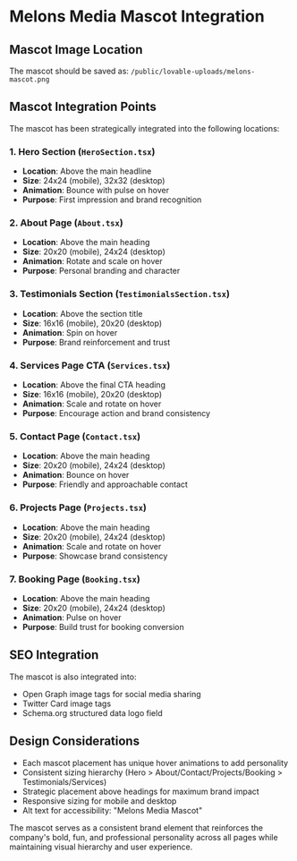 # Melons Media Mascot Integration

## Mascot Image Location
The mascot should be saved as: `/public/lovable-uploads/melons-mascot.png`

## Mascot Integration Points
The mascot has been strategically integrated into the following locations:

### 1. Hero Section (`HeroSection.tsx`)
- **Location**: Above the main headline
- **Size**: 24x24 (mobile), 32x32 (desktop)
- **Animation**: Bounce with pulse on hover
- **Purpose**: First impression and brand recognition

### 2. About Page (`About.tsx`)
- **Location**: Above the main heading
- **Size**: 20x20 (mobile), 24x24 (desktop)
- **Animation**: Rotate and scale on hover
- **Purpose**: Personal branding and character

### 3. Testimonials Section (`TestimonialsSection.tsx`)
- **Location**: Above the section title
- **Size**: 16x16 (mobile), 20x20 (desktop)
- **Animation**: Spin on hover
- **Purpose**: Brand reinforcement and trust

### 4. Services Page CTA (`Services.tsx`)
- **Location**: Above the final CTA heading
- **Size**: 16x16 (mobile), 20x20 (desktop)
- **Animation**: Scale and rotate on hover
- **Purpose**: Encourage action and brand consistency

### 5. Contact Page (`Contact.tsx`)
- **Location**: Above the main heading
- **Size**: 20x20 (mobile), 24x24 (desktop)
- **Animation**: Bounce on hover
- **Purpose**: Friendly and approachable contact

### 6. Projects Page (`Projects.tsx`)
- **Location**: Above the main heading
- **Size**: 20x20 (mobile), 24x24 (desktop)
- **Animation**: Scale and rotate on hover
- **Purpose**: Showcase brand consistency

### 7. Booking Page (`Booking.tsx`)
- **Location**: Above the main heading
- **Size**: 20x20 (mobile), 24x24 (desktop)
- **Animation**: Pulse on hover
- **Purpose**: Build trust for booking conversion

## SEO Integration
The mascot is also integrated into:
- Open Graph image tags for social media sharing
- Twitter Card image tags
- Schema.org structured data logo field

## Design Considerations
- Each mascot placement has unique hover animations to add personality
- Consistent sizing hierarchy (Hero > About/Contact/Projects/Booking > Testimonials/Services)
- Strategic placement above headings for maximum brand impact
- Responsive sizing for mobile and desktop
- Alt text for accessibility: "Melons Media Mascot"

The mascot serves as a consistent brand element that reinforces the company's bold, fun, and professional personality across all pages while maintaining visual hierarchy and user experience.
